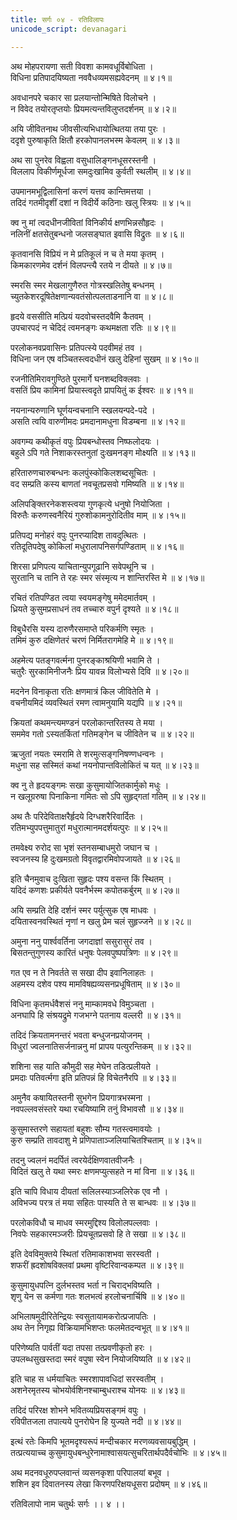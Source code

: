 ```yaml
---
title: सर्गः ०४ - रतिविलापः
unicode_script: devanagari

---
```


<div class="audioEmbed" caption="वेदभूमिपाठः" src="https://archive.org/download/kuMArasambhava-mUlam-vedabhoomi.org/KumaraSambhava-Sarga04-1-10.mp3"></div>

अथ मोहपरायणा सती विवशा कामवधूर्विबोधिता ।  
विधिना प्रतिपादयिष्यता नववैधव्यमसह्यवेदनम् ॥ ४।१॥

अवधानपरे चकार सा प्रलयान्तोन्मिषिते विलोचने ।  
न विवेद तयोरतृप्तयोः प्रियमत्यन्तविलुप्तदर्शनम् ॥ ४।२॥

अयि जीवितनाथ जीवसीत्यभिधायोत्थितया तया पुरः ।  
ददृशे पुरुषाकृति क्षितौ हरकोपानलभस्म केवलम् ॥ ४।३॥

अथ सा पुनरेव विह्वला वसुधालिङ्गनधूसरस्तनी ।  
विललाप विकीर्णमूर्धजा समदुःखामिव कुर्वती स्थलीम् ॥ ४।४॥

उपमानमभूद्विलासिनां करणं यत्तव कान्तिमत्तया ।  
तदिदं गतमीदृशीं दशां न विदीर्ये कठिनाः खलु स्त्रियः ॥ ४।५॥

क्व नु मां त्वदधीनजीवितां विनिकीर्य क्षणभिन्नसौहृदः ।  
नलिनीं क्षतसेतुबन्धनो जलसङ्घात इवासि विद्रुतः ॥ ४।६॥

कृतवानसि विप्रियं न मे प्रतिकूलं न च ते मया कृतम् ।  
किमकारणमेव दर्शनं विलपन्त्यै रतये न दीयते ॥ ४।७॥

स्मरसि स्मर मेखलागुणैरुत गोत्रस्खलितेषु बन्धनम् ।  
च्युतकेशरदूषितेक्षणान्यवतंसोत्पलताडनानि वा ॥ ४।८॥

हृदये वससीति मत्प्रियं यदवोचस्तदवैमि कैतवम् ।  
उपचारपदं न चेदिदं त्वमनङ्गः कथमक्षता रतिः ॥ ४।९॥

परलोकनवप्रवासिनः प्रतिपत्स्ये पदवीमहं तव ।  
विधिना जन एष वञ्चितस्त्वदधीनं खलु देहिनां सुखम् ॥ ४।१०॥

<div class="audioEmbed" caption="वेदभूमिपाठः" src="https://archive.org/download/kuMArasambhava-mUlam-vedabhoomi.org/KumaraSambhava-Sarga04-11-30.mp3"></div>

रजनीतिमिरावगुण्ठिते पुरमार्गे घनशब्दविक्लवाः ।  
वसतिं प्रिय कामिनां प्रियास्त्वदृते प्रापयितुं क ईश्वरः ॥ ४।११॥

नयनान्यरुणानि घूर्णयन्वचनानि स्खलयन्पदे-पदे ।  
असति त्वयि वारुणीमदः प्रमदानामधुना विडम्बना ॥ ४।१२॥

अवगम्य कथीकृतं वपुः प्रियबन्धोस्तव निष्फलोदयः ।  
बहुले ऽपि गते निशाकरस्तनुतां दुःखमनङ्ग मोक्ष्यति ॥ ४।१३॥

हरितारुणचारुबन्धनः कलपुंस्कोकिलशब्दसूचितः ।  
वद सम्प्रति कस्य बाणतां नवचूतप्रसवो गमिष्यति ॥ ४।१४॥

अलिपङ्क्तिरनेकशस्त्वया गुणकृत्ये धनुषो नियोजिता ।  
विरुतैः करुणस्वनैरियं गुरुशोकामनुरोदितीव माम् ॥ ४।१५॥

प्रतिपद्य मनोहरं वपुः पुनरप्यादिश तावदुत्थितः ।  
रतिदूतिपदेषु कोकिलां मधुरालापनिसर्गपण्डिताम् ॥ ४।१६॥

शिरसा प्रणिपत्य याचितान्युपगूढानि सवेपथूनि च ।  
सुरतानि च तानि ते रहः स्मर संस्मृत्य न शान्तिरस्ति मे ॥ ४।१७॥

रचितं रतिपण्डित त्वया स्वयमङ्गेषु ममेदमार्तवम् ।  
ध्रियते कुसुमप्रसाधनं तव तच्चारु वपुर्न दृश्यते ॥ ४।१८॥

विबुधैरसि यस्य दारुणैरसमाप्ते परिकर्मणि स्मृतः ।  
तमिमं कुरु दक्षिणेतरं चरणं निर्मितरागमेहि मे ॥ ४।१९॥

अहमेत्य पतङ्गवर्त्मना पुनरङ्काश्रयिणी भवामि ते ।  
चतुरैः सुरकामिनीजनैः प्रिय यावन्न विलोभ्यसे दिवि ॥ ४।२०॥

मदनेन विनाकृता रतिः क्षणमात्रं किल जीवितेति मे ।  
वचनीयमिदं व्यवस्थितं रमण त्वामनुयामि यद्यपि ॥ ४।२१॥

क्रियतां कथमन्त्यमण्डनं परलोकान्तरितस्य ते मया ।  
सममेव गतो ऽस्यतर्कितां गतिमङ्गेन च जीवितेन च ॥ ४।२२॥

ऋजुतां नयतः स्मरामि ते शरमुत्सङ्गनिषण्णधन्वनः ।  
मधुना सह सस्मितं कथां नयनोपान्तविलोकितं च यत् ॥ ४।२३॥

क्व नु ते हृदयङ्गमः सखा कुसुमायोजितकार्मुको मधुः ।  
न खलूग्ररुषा पिनाकिना गमितः सो ऽपि सुहृद्गतां गतिम् ॥ ४।२४॥

अथ तैः परिदेविताक्षरैर्हृदये दिग्धशरैरिवार्दितः ।  
रतिमभ्युपपत्तुमातुरां मधुरात्मानमदर्शयत्पुरः ॥ ४।२५॥

तमवेक्ष्य रुरोद सा भृशं स्तनसम्बाधमुरो जघान च ।  
स्वजनस्य हि दुःखमग्रतो विवृतद्वारमिवोपजायते ॥ ४।२६॥

इति चैनमुवाच दुःखिता सुहृदः पश्य वसन्त किं स्थितम् ।  
यदिदं कणशः प्रकीर्यते पवनैर्भस्म कपोतकर्बुरम् ॥ ४।२७॥

अयि सम्प्रति देहि दर्शनं स्मर पर्युत्सुक एष माधवः ।  
दयितास्वनवस्थितं नृणां न खलु प्रेम चलं सुहृज्जने ॥ ४।२८॥

अमुना ननु पार्श्ववर्तिना जगदाज्ञां ससुरासुरं तव ।  
बिसतन्तुगुणस्य कारितं धनुषः पेलवपुष्पपत्रिणः ॥ ४।२९॥

गत एव न ते निवर्तते स सखा दीप इवानिलाहतः ।  
अहमस्य दशेव पश्य मामविषह्यव्यसनप्रधूषिताम् ॥ ४।३०॥

<div class="audioEmbed" caption="वेदभूमिपाठः" src="https://archive.org/download/kuMArasambhava-mUlam-vedabhoomi.org/KumaraSambhava-Sarga04-30-46.mp3"></div>

विधिना कृतमर्धवैशसं ननु माम्कामवधे विमुञ्चता ।  
अनघापि हि संश्रयद्रुमे गजभग्ने पतनाय वल्लरी ॥ ४।३१॥

तदिदं क्रियतामनन्तरं भवता बन्धुजनप्रयोजनम् ।  
विधुरां ज्वलनातिसर्जनान्ननु मां प्रापय पत्युरन्तिकम् ॥ ४।३२॥

शशिना सह याति कौमुदी सह मेघेन तडित्प्रलीयते ।  
प्रमदाः पतिवर्त्मगा इति प्रतिपन्नं हि विचेतनैरपि ॥ ४।३३॥

अमुनैव कषायितस्तनी सुभगेन प्रियगात्रभस्मना ।  
नवपल्लवसंस्तरे यथा रचयिष्यामि तनुं विभावसौ ॥ ४।३४॥

कुसुमास्तरणे सहायतां बहुशः सौम्य गतस्त्वमावयोः ।  
कुरु सम्प्रति तावदाशु मे प्रणिपाताञ्जलियाचितश्चिताम् ॥ ४।३५॥

तदनु ज्वलनं मदर्पितं त्वरयेर्दक्षिणवातवीजनैः ।  
विदितं खलु ते यथा स्मरः क्षणमप्युत्सहते न मां विना ॥ ४।३६॥

इति चापि विधाय दीयतां सलिलस्याञ्जलिरेक एव नौ ।  
अविभज्य परत्र तं मया सहितः पास्यति ते स बान्धवः ॥ ४।३७॥

परलोकविधौ च माधव स्मरमुद्दिश्य विलोलपल्लवाः ।  
निवपेः सहकारमञ्जरीः प्रियचूतप्रसवो हि ते सखा ॥ ४।३८॥

इति देवविमुक्तये स्थितां रतिमाकाशभवा सरस्वती ।  
शफरीं ह्रदशोषविक्लवां प्रथमा वृष्टिरिवान्वकम्पत ॥ ४।३९॥

कुसुमायुधपत्नि दुर्लभस्तव भर्ता न चिराद्भविष्यति ।  
शृणु येन स कर्मणा गतः शलभत्वं हरलोचनार्चिषि ॥ ४।४०॥

अभिलाषमुदीरितेन्द्रियः स्वसुतायामकरोत्प्रजापतिः ।  
अथ तेन निगृह्य विक्रियामभिशप्तः फलमेतदन्वभूत् ॥ ४।४१॥

परिणेष्यति पार्वतीं यदा तपसा तत्प्रवणीकृतो हरः ।  
उपलब्धसुखस्तदा स्मरं वपुषा स्वेन नियोजयिष्यति ॥ ४।४२॥

इति चाह स धर्मयाचितः स्मरशापावधिदां सरस्वतीम् ।  
अशनेरमृतस्य चोभयोर्वशिनश्चाम्बुधराश्च योनयः ॥ ४।४३॥

तदिदं परिरक्ष शोभने भवितव्यप्रियसङ्गमं वपुः ।  
रविपीतजला तपात्यये पुनरोघेन हि युज्यते नदी ॥ ४।४४॥

इत्थं रतेः किमपि भूतमदृश्यरूपं मन्दीचकार मरणव्यवसायबुद्धिम् ।  
तत्प्रत्ययाच्च कुसुमायुधबन्धुरेनामाश्वासयत्सुचरितार्थपदैर्वचोभिः ॥ ४।४५॥

अथ मदनवधूरुपप्लवान्तं व्यसनकृशा परिपालयां बभूव ।  
शशिन इव दिवातनस्य लेखा किरणपरिक्षयधूसरा प्रदोषम् ॥ ४।४६॥

रतिविलापो नाम चतुर्थः सर्गः ।। ४ ।।  
